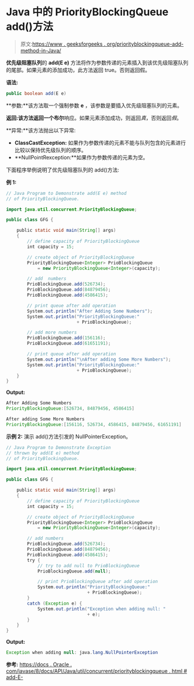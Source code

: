 # Java 中的 PriorityBlockingQueue add()方法

> 原文:[https://www . geeksforgeeks . org/priorityblockingqueue-add-method-in-Java/](https://www.geeksforgeeks.org/priorityblockingqueue-add-method-in-java/)

**优先级阻塞队列**的 **add(E e)** 方法将作为参数传递的元素插入到该优先级阻塞队列的尾部。如果元素的添加成功，此方法返回 true。否则返回假。

**语法:**

```java
public boolean add(E e)
```

**参数:**该方法取一个强制参数 **e** ，该参数是要插入优先级阻塞队列的元素。

**返回:**该方法返回一个**布尔**响应。如果元素添加成功，则返回*真*，否则返回*假*。

**异常:**该方法抛出以下异常:

*   **ClassCastException:** 如果作为参数传递的元素不能与队列包含的元素进行比较以保持优先级队列的顺序。
*   **NullPointRexception:**如果作为参数传递的元素为空。

下面程序举例说明了优先级阻塞队列的 add()方法:

**例 1:**

```java
// Java Program to Demonstrate add(E e) method
// of PriorityBlockingQueue.

import java.util.concurrent.PriorityBlockingQueue;

public class GFG {

    public static void main(String[] args)
    {
        // define capacity of PriorityBlockingQueue
        int capacity = 15;

        // create object of PriorityBlockingQueue
        PriorityBlockingQueue<Integer> PrioBlockingQueue
            = new PriorityBlockingQueue<Integer>(capacity);

        // add  numbers
        PrioBlockingQueue.add(526734);
        PrioBlockingQueue.add(84879456);
        PrioBlockingQueue.add(4586415);

        // print queue after add operation
        System.out.println("After Adding Some Numbers");
        System.out.println("PriorityBlockingQueue:"
                           + PrioBlockingQueue);

        // add more numbers
        PrioBlockingQueue.add(156116);
        PrioBlockingQueue.add(61651191);

        // print queue after add operation
        System.out.println("\nAfter adding Some More Numbers");
        System.out.println("PriorityBlockingQueue:"
                           + PrioBlockingQueue);
    }
}
```

**Output:**

```java
After Adding Some Numbers
PriorityBlockingQueue:[526734, 84879456, 4586415]

After adding Some More Numbers
PriorityBlockingQueue:[156116, 526734, 4586415, 84879456, 61651191]

```

**示例 2:** 演示 add()方法引发的 NullPointerException。

```java
// Java Program to Demonstrate Exception
// thrown by add(E e) method
// of PriorityBlockingQueue.

import java.util.concurrent.PriorityBlockingQueue;

public class GFG {

    public static void main(String[] args)
    {
        // define capacity of PriorityBlockingQueue
        int capacity = 15;

        // create object of PriorityBlockingQueue
        PriorityBlockingQueue<Integer> PrioBlockingQueue
            = new PriorityBlockingQueue<Integer>(capacity);

        // add numbers
        PrioBlockingQueue.add(526734);
        PrioBlockingQueue.add(84879456);
        PrioBlockingQueue.add(4586415);
        try {
            // try to add null to PrioBlockingQueue
            PrioBlockingQueue.add(null);

            // print PrioBlockingQueue after add operation
            System.out.println("PriorityBlockingQueue:"
                               + PrioBlockingQueue);
        }
        catch (Exception e) {
            System.out.println("Exception when adding null: "
                               + e);
        }
    }
}
```

**Output:**

```java
Exception when adding null: java.lang.NullPointerException

```

**参考:**
[https://docs . Oracle . com/javase/8/docs/API/Java/util/concurrent/priorityblockingqueue . html # add-E-](https://docs.oracle.com/javase/8/docs/api/java/util/concurrent/PriorityBlockingQueue.html#add-E-)